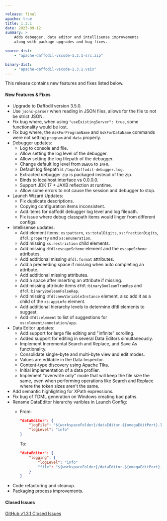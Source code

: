 ```yaml
---

release: final
apache: true
title: 1.3.1
date: 2023-09-12
summary: >
    Adds debugger, data editor and intellisense improvements
    along with package upgrades and bug fixes.

source-dist:
    - "apache-daffodil-vscode-1.3.1-src.zip"

binary-dist:
    - "apache-daffodil-vscode-1.3.1.vsix"
---
```


This release contains new features and fixes listed below.

#### New Features & Fixes

* Upgrade to Daffodil version 3.5.0.
* Use `jsonc-parser` when reading in JSON files, allows for the file to not be strict JSON.
* Fix bug where, when using `"useExistingServer": true`, some functionality would be lost.
* Fix bug where, the `AskForProgramName` and `AskForDataName` commands were not setting `program` and `data` properly.
* Debugger updates:
    * Log to console and file.
    * Allow setting the log level of the debugger.
    * Allow setting the log filepath of the debugger.
    * Change default log level from `DEBUG` to `INFO`.
    * Default log filepath is `/tmp/daffodil-debugger.log`.
    * Extracted debugger zip is packaged instead of the zip.
    * Binds to localhost interface vs 0.0.0.0.
    * Support JDK 17 + JAXB reflection at runtime.
    * Allow some errors to not cause the session and debugger to stop.
* Launch Wizard Updates:
    * Fix duplicate descriptions.
    * Copying configuration items inconsistent.
    * Add items for daffodil debugger log level and log filepath.
    * Fix issue where debug classpath items would linger from different configs.
* Intellisense updates:
    * Add element items: `xs:pattern`, `xs:totalDigits`, `xs:fractionDigits`, `dfdl:property` and `xs:enumeration`.
    * Add missing `xs:restriction` child elements.
    * Add missing `dfdl:escapeScheme` element and the `escapeScheme` attributes.
    * Add additional missing `dfdl:format` attributes.
    * Add a preceeding space if missing when auto completing an attribute.
    * Add additional missing attributes.
    * Add a space after inserting an attribute if missing.
    * Add missing attribute items `dfdl:binaryBooleanTrueRep` and `dfdl:binaryBooleanFalseRep`.
    * Add missing `dfdl:newVariableInstance` element, also add it as a child of the `xs:appinfo` element.
    * Add additional hierarchy levels to determine dfdl elements to suggest.
    * Add `dfdl:element` to list of suggestions for `xs:element/annotation/app`.
* Data Editor updates:
    * Add support for large file editing and "infinite" scrolling.
    * Added support for editing in several Data Editors simultaneously.
    * Implement Incremental Search and Replace, and Save As functionality.
    * Consolidate single-byte and multi-byte view and edit modes.
    * Values are editable in the Data Inspector.
    * Content-type discovery using Apache Tika.
    * Initial implementation of a data profiler.
    * Implement "overwrite only" mode that will keep the file size the same, even when performing operations like Search and Replace where the token sizes aren't the same.
* Add semantic highlighting for XPath expressions.
* Fix bug of TDML generation on Windows creating bad paths.
* Rename DataEditor hierarchy varibles in Launch Config:
    * From:
    
        ```json
        "dataEditor": {
            "logFile": "${workspaceFolder}/dataEditor-${omegaEditPort}.log",
            "logLevel": "info"
        }
        ```

        To:

        ```json
        "dataEditor": {
            "logging": {
                "logLevel": "info"
                "file": "${workspaceFolder}/dataEditor-${omegaEditPort}.log",
            }
        }
        ```
* Code refactoring and cleanup.
* Packaging process improvements.

#### Closed Issues

[GitHub v1.3.1 Closed Issues](https://github.com/apache/daffodil-vscode/milestone/10?closed=1)
